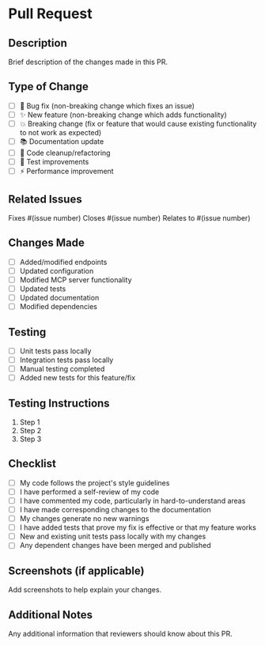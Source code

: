 # Pull Request

## Description
Brief description of the changes made in this PR.

## Type of Change
- [ ] 🐛 Bug fix (non-breaking change which fixes an issue)
- [ ] ✨ New feature (non-breaking change which adds functionality)
- [ ] 💥 Breaking change (fix or feature that would cause existing functionality to not work as expected)
- [ ] 📚 Documentation update
- [ ] 🧹 Code cleanup/refactoring
- [ ] 🧪 Test improvements
- [ ] ⚡ Performance improvement

## Related Issues
Fixes #(issue number)
Closes #(issue number)
Relates to #(issue number)

## Changes Made
- [ ] Added/modified endpoints
- [ ] Updated configuration
- [ ] Modified MCP server functionality
- [ ] Updated tests
- [ ] Updated documentation
- [ ] Modified dependencies

## Testing
- [ ] Unit tests pass locally
- [ ] Integration tests pass locally
- [ ] Manual testing completed
- [ ] Added new tests for this feature/fix

## Testing Instructions
1. Step 1
2. Step 2
3. Step 3

## Checklist
- [ ] My code follows the project's style guidelines
- [ ] I have performed a self-review of my code
- [ ] I have commented my code, particularly in hard-to-understand areas
- [ ] I have made corresponding changes to the documentation
- [ ] My changes generate no new warnings
- [ ] I have added tests that prove my fix is effective or that my feature works
- [ ] New and existing unit tests pass locally with my changes
- [ ] Any dependent changes have been merged and published

## Screenshots (if applicable)
Add screenshots to help explain your changes.

## Additional Notes
Any additional information that reviewers should know about this PR.